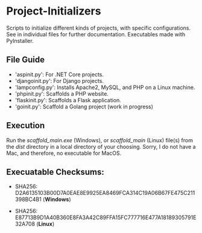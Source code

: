 # Project-Initializers

Scripts to initialize different kinds of projects, with specific configurations. See in individual files for further documentation. Executables made with PyInstaller.

## File Guide 

* 'aspinit.py': For .NET Core projects.
* 'djangoinit.py': For Django projects.
* 'lampconfig.py': Installs Apache2, MySQL, and PHP on a Linux machine.
* 'phpinit.py': Scaffolds a PHP website.
* 'flaskinit.py': Scaffolds a Flask application.
* 'goinit.py': Scaffold a Golang project (work in progress)

## Execution

Run the *scaffold_main.exe* (Windows), or *scaffold_main* (Linux) file(s) from the *dist* directory in a local directory of your choosing. Sorry, I do not have a Mac, and therefore, no executable for MacOS.

## Execuatable Checksums:

* SHA256: D2A6135103B00D7A0EAE8E9925EA8469FCA314C19A06B67FE475C211398BC4B1 (**Windows**)

* SHA256: E87713B9D1A40B360E8FA3A42C89FFA15FC777716E477A18189305791E32A708 (**Linux**)

